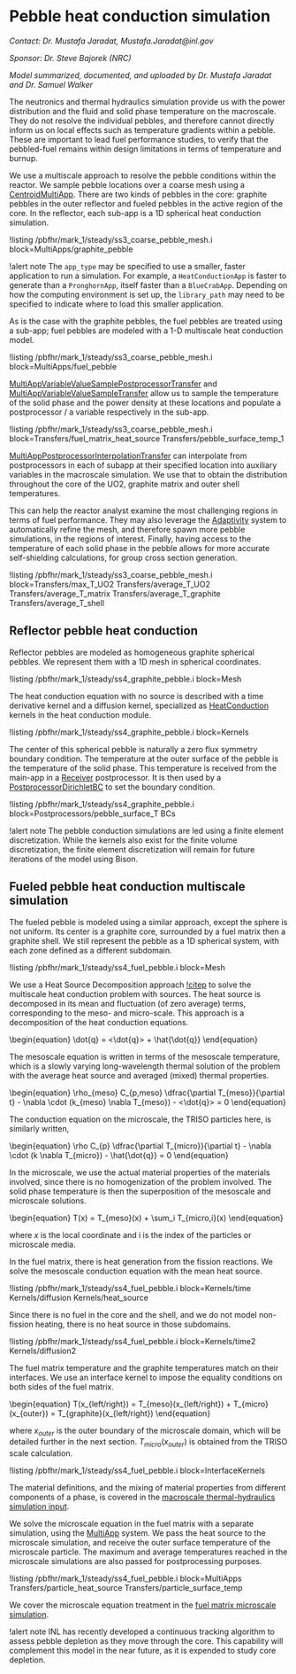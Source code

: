 # Pebble heat conduction simulation

*Contact: Dr. Mustafa Jaradat, Mustafa.Jaradat\@inl.gov*

*Sponsor: Dr. Steve Bajorek (NRC)*

*Model summarized, documented, and uploaded by Dr. Mustafa Jaradat and Dr. Samuel Walker*

The neutronics and thermal hydraulics simulation provide us with the power distribution and
the fluid and solid phase temperature on the macroscale. They do not resolve the individual pebbles,
and therefore cannot directly inform us on local effects such as temperature gradients within a pebble.
These are important to lead fuel performance studies, to verify that the pebbled-fuel remains within
design limitations in terms of temperature and burnup.

We use a multiscale approach to resolve the pebble conditions within the reactor. We sample pebble locations
over a coarse mesh using a [CentroidMultiApp](https://mooseframework.inl.gov/source/multiapps/CentroidMultiApp.html). There are two kinds of pebbles in the core: graphite pebbles in the
outer reflector and fueled pebbles in the active region of the core.
In the reflector, each sub-app is a 1D spherical heat conduction simulation.

!listing /pbfhr/mark_1/steady/ss3_coarse_pebble_mesh.i block=MultiApps/graphite_pebble

!alert note
The `app_type` may be specified to use a smaller, faster application to run a simulation. For example, a
`HeatConductionApp` is faster to generate than a `PronghornApp`, itself faster than a `BlueCrabApp`. Depending
on how the computing environment is set up, the `library_path` may need to be specified to indicate where to load
this smaller application.

As is the case with the graphite pebbles, the fuel pebbles are treated using a sub-app; fuel pebbles are modeled with a 1-D multiscale heat conduction model.

!listing /pbfhr/mark_1/steady/ss3_coarse_pebble_mesh.i block=MultiApps/fuel_pebble

[MultiAppVariableValueSamplePostprocessorTransfer](https://mooseframework.inl.gov/source/transfers/MultiAppVariableValueSamplePostprocessorTransfer.html) and [MultiAppVariableValueSampleTransfer](https://mooseframework.inl.gov/source/transfers/MultiAppVariableValueSampleTransfer.html) allow us to sample the temperature
of the solid phase and the power density at these locations and populate a postprocessor / a variable respectively in the
sub-app.

!listing /pbfhr/mark_1/steady/ss3_coarse_pebble_mesh.i block=Transfers/fuel_matrix_heat_source Transfers/pebble_surface_temp_1

[MultiAppPostprocessorInterpolationTransfer](https://mooseframework.inl.gov/source/transfers/MultiAppPostprocessorInterpolationTransfer.html) can interpolate from postprocessors in each of subapp at their
specified location into auxiliary variables in the macroscale simulation.
We use that to obtain the distribution throughout the core of the UO2, graphite matrix and outer shell temperatures.

This can help the reactor analyst examine the most challenging regions in terms of fuel
performance. They may also leverage the [Adaptivity](https://mooseframework.inl.gov/syntax/Adaptivity/) system to automatically refine the mesh, and therefore
spawn more pebble simulations, in the regions of interest. Finally, having access to the temperature of each
solid phase in the pebble allows for more accurate self-shielding calculations, for group cross section
generation.

!listing /pbfhr/mark_1/steady/ss3_coarse_pebble_mesh.i block=Transfers/max_T_UO2 Transfers/average_T_UO2 Transfers/average_T_matrix Transfers/average_T_graphite Transfers/average_T_shell

## Reflector pebble heat conduction

Reflector pebbles are modeled as homogeneous graphite spherical pebbles. We represent them with
a 1D mesh in spherical coordinates.

!listing /pbfhr/mark_1/steady/ss4_graphite_pebble.i block=Mesh

The heat conduction equation with no source is described with a time derivative kernel
and a diffusion kernel, specialized as [HeatConduction](https://mooseframework.inl.gov/modules/heat_conduction/index.html) kernels in the heat conduction module.

!listing /pbfhr/mark_1/steady/ss4_graphite_pebble.i block=Kernels

The center of this spherical pebble is naturally a zero flux symmetry boundary condition. The
temperature at the outer surface of the pebble is the temperature of the solid phase. This
temperature is received from the main-app in a [Receiver](https://mooseframework.inl.gov/source/postprocessors/Receiver.html) postprocessor. It is then used by a
[PostprocessorDirichletBC](https://mooseframework.inl.gov/source/bcs/PostprocessorDirichletBC.html) to set the boundary condition.

!listing /pbfhr/mark_1/steady/ss4_graphite_pebble.i block=Postprocessors/pebble_surface_T BCs

!alert note
The pebble conduction simulations are led using a finite element discretization. While the kernels
also exist for the finite volume discretization, the finite element discretization will remain for future iterations of the model using Bison.

## Fueled pebble heat conduction multiscale simulation

The fueled pebble is modeled using a similar approach, except the sphere is not uniform.
Its center is a graphite core, surrounded by a fuel matrix then a graphite shell. We still represent
the pebble as a 1D spherical system, with each zone defined as a different subdomain.

!listing /pbfhr/mark_1/steady/ss4_fuel_pebble.i block=Mesh

We use a Heat Source Decomposition approach [!citep](novak2021) to solve the multiscale heat conduction
problem with sources. The heat source is decomposed in its mean and fluctuation (of zero average) terms, corresponding to
the meso- and micro-scale. This approach is a decomposition of the heat conduction equations.

\begin{equation}
\dot{q} = <\dot{q}> + \hat{\dot{q}}
\end{equation}

The mesoscale equation is written in terms of the mesoscale temperature, which is a slowly varying
long-wavelength thermal solution of the problem with the average heat source and averaged (mixed)
thermal properties.

\begin{equation}
\rho_{meso} C_{p,meso} \dfrac{\partial T_{meso}}{\partial t} - \nabla \cdot (k_{meso} \nabla T_{meso}) - <\dot{q}> = 0
\end{equation}

The conduction equation on the microscale, the TRISO particles here, is similarly written,

\begin{equation}
\rho C_{p} \dfrac{\partial T_{micro}}{\partial t} - \nabla \cdot (k \nabla T_{micro}) - \hat{\dot{q}} = 0
\end{equation}

In the microscale, we use the actual material properties of the materials involved, since there is
no homogenization of the problem involved.
The solid phase temperature is then the superposition of the mesoscale and microscale solutions.

\begin{equation}
T(x) = T_{meso}(x) + \sum_i T_{micro,i}(x)
\end{equation}

where $x$ is the local coordinate and i is the index of the particles or microscale media.

In the fuel matrix, there is heat generation from the fission reactions. We solve the mesoscale conduction equation with the mean heat source.

!listing /pbfhr/mark_1/steady/ss4_fuel_pebble.i block=Kernels/time Kernels/diffusion Kernels/heat_source

Since there is no fuel in the core and the shell, and we do not model non-fission heating, there is
no heat source in those subdomains.

!listing /pbfhr/mark_1/steady/ss4_fuel_pebble.i block=Kernels/time2 Kernels/diffusion2

The fuel matrix temperature and the graphite temperatures match on their interfaces. We use an interface kernel to impose the equality conditions on both sides of the fuel matrix.

\begin{equation}
T(x_{left/right}) = T_{meso}(x_{left/right}) + T_{micro}(x_{outer}) = T_{graphite}(x_{left/right})
\end{equation}

where $x_{outer}$ is the outer boundary of the microscale domain, which will be detailed further in the next section. $T_{micro}(x_{outer})$ is obtained from the TRISO scale calculation.

!listing /pbfhr/mark_1/steady/ss4_fuel_pebble.i block=InterfaceKernels

The material definitions, and the mixing of material properties from different components of a phase,
is covered in the [macroscale thermal-hydraulics simulation input](pbfhr/mark_1/steady/pronghorn.md).

We solve the microscale equation in the fuel matrix with a separate simulation, using the
[MultiApp](https://mooseframework.inl.gov/syntax/MultiApps/index.html) system. We pass the heat source to the microscale simulation, and receive the outer
surface temperature of the microscale particle. The maximum and average temperatures reached in
the microscale simulations are also passed for postprocessing purposes.

!listing /pbfhr/mark_1/steady/ss4_fuel_pebble.i block=MultiApps Transfers/particle_heat_source Transfers/particle_surface_temp

We cover the microscale equation treatment in the [fuel matrix microscale simulation](pbfhr/mark_1/steady/triso.md).

!alert note
INL has recently developed a continuous tracking algorithm to assess
pebble depletion as they move through the core. This capability will complement
this model in the near future, as it is expended to study core depletion.
